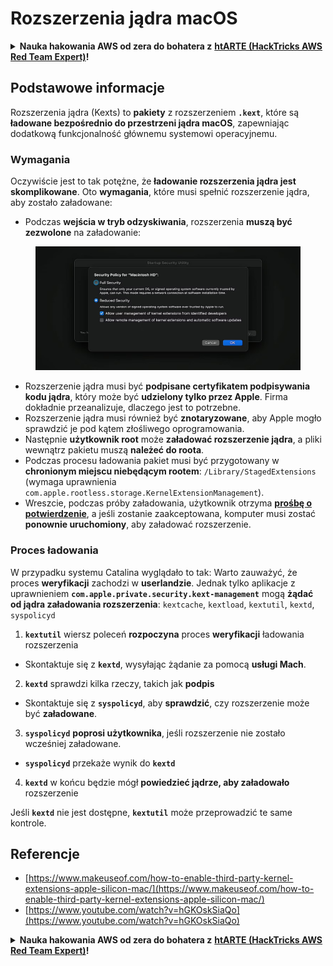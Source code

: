 # Rozszerzenia jądra macOS

<details>

<summary><strong>Nauka hakowania AWS od zera do bohatera z</strong> <a href="https://training.hacktricks.xyz/courses/arte"><strong>htARTE (HackTricks AWS Red Team Expert)</strong></a><strong>!</strong></summary>

* Czy pracujesz w **firmie zajmującej się cyberbezpieczeństwem**? Chcesz zobaczyć swoją **firmę reklamowaną na HackTricks**? A może chcesz uzyskać dostęp do **najnowszej wersji PEASS lub pobrać HackTricks w formacie PDF**? Sprawdź [**PLANY SUBSKRYPCYJNE**](https://github.com/sponsors/carlospolop)!
* Odkryj [**Rodzinę PEASS**](https://opensea.io/collection/the-peass-family), naszą ekskluzywną kolekcję [**NFT**](https://opensea.io/collection/the-peass-family)
* Zdobądź oficjalny [**swag PEASS i HackTricks**](https://peass.creator-spring.com)
* **Dołącz do** [**💬**](https://emojipedia.org/speech-balloon/) **grupy Discord** lub [**grupy telegram**](https://t.me/peass) albo **śledź mnie** na **Twitterze** 🐦[**@carlospolopm**](https://twitter.com/hacktricks\_live).
* **Podziel się swoimi sztuczkami hakowania, wysyłając PR do** [**repozytorium hacktricks**](https://github.com/carlospolop/hacktricks) **i** [**repozytorium hacktricks-cloud**](https://github.com/carlospolop/hacktricks-cloud).

</details>

## Podstawowe informacje

Rozszerzenia jądra (Kexts) to **pakiety** z rozszerzeniem **`.kext`**, które są **ładowane bezpośrednio do przestrzeni jądra macOS**, zapewniając dodatkową funkcjonalność głównemu systemowi operacyjnemu.

### Wymagania

Oczywiście jest to tak potężne, że **ładowanie rozszerzenia jądra jest skomplikowane**. Oto **wymagania**, które musi spełnić rozszerzenie jądra, aby zostało załadowane:

* Podczas **wejścia w tryb odzyskiwania**, rozszerzenia **muszą być zezwolone** na załadowanie:

<figure><img src="../../../.gitbook/assets/image (327).png" alt=""><figcaption></figcaption></figure>

* Rozszerzenie jądra musi być **podpisane certyfikatem podpisywania kodu jądra**, który może być **udzielony tylko przez Apple**. Firma dokładnie przeanalizuje, dlaczego jest to potrzebne.
* Rozszerzenie jądra musi również być **znotaryzowane**, aby Apple mogło sprawdzić je pod kątem złośliwego oprogramowania.
* Następnie **użytkownik root** może **załadować rozszerzenie jądra**, a pliki wewnątrz pakietu muszą **należeć do roota**.
* Podczas procesu ładowania pakiet musi być przygotowany w **chronionym miejscu niebędącym rootem**: `/Library/StagedExtensions` (wymaga uprawnienia `com.apple.rootless.storage.KernelExtensionManagement`).
* Wreszcie, podczas próby załadowania, użytkownik otrzyma [**prośbę o potwierdzenie**](https://developer.apple.com/library/archive/technotes/tn2459/\_index.html), a jeśli zostanie zaakceptowana, komputer musi zostać **ponownie uruchomiony**, aby załadować rozszerzenie.

### Proces ładowania

W przypadku systemu Catalina wyglądało to tak: Warto zauważyć, że proces **weryfikacji** zachodzi w **userlandzie**. Jednak tylko aplikacje z uprawnieniem **`com.apple.private.security.kext-management`** mogą **żądać od jądra załadowania rozszerzenia**: `kextcache`, `kextload`, `kextutil`, `kextd`, `syspolicyd`

1. **`kextutil`** wiersz poleceń **rozpoczyna** proces **weryfikacji** ładowania rozszerzenia
* Skontaktuje się z **`kextd`**, wysyłając żądanie za pomocą **usługi Mach**.
2. **`kextd`** sprawdzi kilka rzeczy, takich jak **podpis**
* Skontaktuje się z **`syspolicyd`**, aby **sprawdzić**, czy rozszerzenie może być **załadowane**.
3. **`syspolicyd`** **poprosi użytkownika**, jeśli rozszerzenie nie zostało wcześniej załadowane.
* **`syspolicyd`** przekaże wynik do **`kextd`**
4. **`kextd`** w końcu będzie mógł **powiedzieć jądrze, aby załadowało** rozszerzenie

Jeśli **`kextd`** nie jest dostępne, **`kextutil`** może przeprowadzić te same kontrole.

## Referencje

* [https://www.makeuseof.com/how-to-enable-third-party-kernel-extensions-apple-silicon-mac/](https://www.makeuseof.com/how-to-enable-third-party-kernel-extensions-apple-silicon-mac/)
* [https://www.youtube.com/watch?v=hGKOskSiaQo](https://www.youtube.com/watch?v=hGKOskSiaQo)

<details>

<summary><strong>Nauka hakowania AWS od zera do bohatera z</strong> <a href="https://training.hacktricks.xyz/courses/arte"><strong>htARTE (HackTricks AWS Red Team Expert)</strong></a><strong>!</strong></summary>

* Czy pracujesz w **firmie zajmującej się cyberbezpieczeństwem**? Chcesz zobaczyć swoją **firmę reklamowaną na HackTricks**? A może chcesz uzyskać dostęp do **najnowszej wersji PEASS lub pobrać HackTricks w formacie PDF**? Sprawdź [**PLANY SUBSKRYPCYJNE**](https://github.com/sponsors/carlospolop)!
* Odkryj [**Rodzinę PEASS**](https://opensea.io/collection/the-peass-family), naszą ekskluzywną kolekcję [**NFT**](https://opensea.io/collection/the-peass-family)
* Zdobądź oficjalny [**swag PEASS i HackTricks**](https://peass.creator-spring.com)
* **Dołącz do** [**💬**](https://emojipedia.org/speech-balloon/) **grupy Discord** lub [**grupy telegram**](https://t.me/peass) albo **śledź mnie** na **Twitterze** 🐦[**@carlospolopm**](https://twitter.com/hacktricks\_live).
* **Podziel się swoimi sztuczkami hakowania, wysyłając PR do** [**repozytorium hacktricks**](https://github.com/carlospolop/hacktricks) **i** [**repozytorium hacktricks-cloud**](https://github.com/carlospolop/hacktricks-cloud).

</details>

